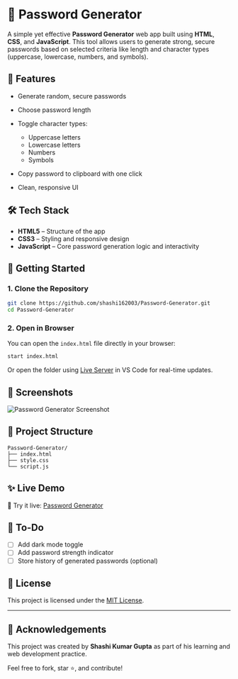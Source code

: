 # 🔐 Password Generator

A simple yet effective **Password Generator** web app built using **HTML**, **CSS**, and **JavaScript**. This tool allows users to generate strong, secure passwords based on selected criteria like length and character types (uppercase, lowercase, numbers, and symbols).

## 🌟 Features

* Generate random, secure passwords
* Choose password length
* Toggle character types:

  * Uppercase letters
  * Lowercase letters
  * Numbers
  * Symbols
* Copy password to clipboard with one click
* Clean, responsive UI

## 🛠️ Tech Stack

* **HTML5** – Structure of the app
* **CSS3** – Styling and responsive design
* **JavaScript** – Core password generation logic and interactivity

## 🚀 Getting Started

### 1. Clone the Repository

```bash
git clone https://github.com/shashi162003/Password-Generator.git
cd Password-Generator
```

### 2. Open in Browser

You can open the `index.html` file directly in your browser:

```bash
start index.html
```

Or open the folder using [Live Server](https://marketplace.visualstudio.com/items?itemName=ritwickdey.LiveServer) in VS Code for real-time updates.

## 📸 Screenshots

![Password Generator Screenshot](screenshot.png) <!-- Replace with actual image or remove this line -->

## 📂 Project Structure

```
Password-Generator/
├── index.html
├── style.css
└── script.js
```

## ✨ Live Demo

🔗 Try it live: [Password Generator](https://shashi162003.github.io/Password-Generator/)

## 📌 To-Do

* [ ] Add dark mode toggle
* [ ] Add password strength indicator
* [ ] Store history of generated passwords (optional)

## 📄 License

This project is licensed under the [MIT License](LICENSE).

---

## 🙌 Acknowledgements

This project was created by **Shashi Kumar Gupta** as part of his learning and web development practice.

Feel free to fork, star ⭐, and contribute!
